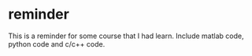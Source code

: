 # reminder
This is a reminder for some course that I had learn.
Include matlab code, python code and c/c++ code.
